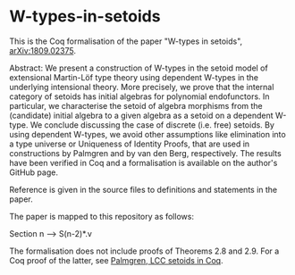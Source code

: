 # W-types-in-setoids
This is the Coq formalisation of the paper "W-types in setoids",
[arXiv:1809.02375](https://arxiv.org/abs/1809.02375).

Abstract:
We present a construction of W-types in the setoid model of extensional Martin-Löf type theory using dependent W-types in the underlying intensional theory. More precisely, we prove that the internal category of setoids has initial algebras for polynomial endofunctors. In particular, we characterise the setoid of algebra morphisms from the (candidate) initial algebra to a given algebra as a setoid on a dependent W-type. We conclude discussing the case of discrete (i.e. free) setoids. By using dependent W-types, we avoid other assumptions like elimination into a type universe or Uniqueness of Identity Proofs, that are used in constructions by Palmgren and by van den Berg, respectively. The results have been verified in Coq and a formalisation is available on the author's GitHub page.

Reference is given in the source files to definitions and statements in the paper.

The paper is mapped to this repository as follows:

Section n --> S(n-2)*.v

The formalisation does not include proofs of Theorems 2.8 and 2.9.
For a Coq proof of the latter, see
[Palmgren, LCC setoids in Coq](https://github.com/erikhpalmgren/LCC_setoids_in_Coq).
